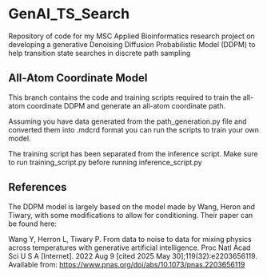 # GenAI_TS_Search
Repository of code for my MSC Applied Bioinformatics research project on developing a generative Denoising Diffusion Probabilistic Model (DDPM) to help transition state searches in discrete path sampling

## All-Atom Coordinate Model
This branch contains the code and training scripts required to train the all-atom coordinate DDPM and generate an all-atom coordinate path.

Assuming you have data generated from the path_generation.py file and converted them into .mdcrd format you can run the scripts to train your own model.

The training script has been separated from the inference script. Make sure to run training_script.py before running inference_script.py

## References
The DDPM model is largely based on the model made by Wang, Heron and Tiwary, with some modifications to allow for conditioning. Their paper can be found here:

Wang Y, Herron L, Tiwary P. From data to noise to data for mixing physics across temperatures with generative artificial intelligence. Proc Natl Acad Sci U S A [Internet]. 2022 Aug 9 [cited 2025 May 30];119(32):e2203656119. Available from: https://www.pnas.org/doi/abs/10.1073/pnas.2203656119
